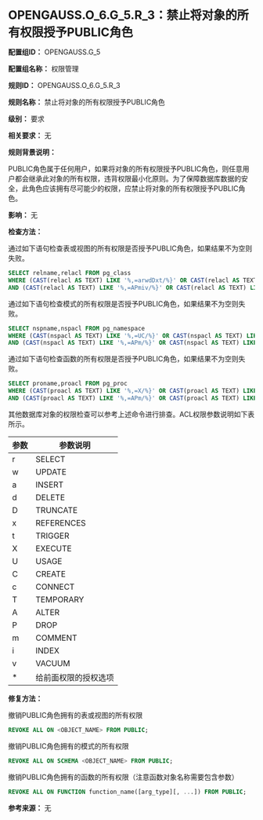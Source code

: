 **<font size="5">OPENGAUSS.O_6.G_5.R_3：禁止将对象的所有权限授予PUBLIC角色</font>**

**配置组ID：**
OPENGAUSS.G_5

**配置组名称：**
权限管理

**规则ID：**
OPENGAUSS.O_6.G_5.R_3

**规则名称：**
禁止将对象的所有权限授予PUBLIC角色

**级别：**
要求

**相关要求：**
无

**规则背景说明：**

PUBLIC角色属于任何用户，如果将对象的所有权限授予PUBLIC角色，则任意用户都会继承此对象的所有权限，违背权限最小化原则。为了保障数据库数据的安全，此角色应该拥有尽可能少的权限，应禁止将对象的所有权限授予PUBLIC角色。

**影响：**
无

**检查方法：**

通过如下语句检查表或视图的所有权限是否授予PUBLIC角色，如果结果不为空则失败。

```sql
SELECT relname,relacl FROM pg_class 
WHERE (CAST(relacl AS TEXT) LIKE '%,=arwdDxt/%}' OR CAST(relacl AS TEXT) LIKE '{=arwdDxt/%}') 
AND (CAST(relacl AS TEXT) LIKE '%,=APmiv/%}' OR CAST(relacl AS TEXT) LIKE '{=APmiv/%}');
```

通过如下语句检查模式的所有权限是否授予PUBLIC角色，如果结果不为空则失败。

```sql
SELECT nspname,nspacl FROM pg_namespace 
WHERE (CAST(nspacl AS TEXT) LIKE '%,=UC/%}' OR CAST(nspacl AS TEXT) LIKE '{=UC/%}') 
AND (CAST(nspacl AS TEXT) LIKE '%,=APm/%}' OR CAST(nspacl AS TEXT) LIKE '{=APm/%}');
```

通过如下语句检查函数的所有权限是否授予PUBLIC角色，如果结果不为空则失败。

```sql
SELECT proname,proacl FROM pg_proc 
WHERE (CAST(proacl AS TEXT) LIKE '%,=X/%}' OR CAST(proacl AS TEXT) LIKE '{=X/%}') 
AND (CAST(proacl AS TEXT) LIKE '%,=APm/%}' OR CAST(proacl AS TEXT) LIKE '{=APm/%}');
```

其他数据库对象的权限检查可以参考上述命令进行排查。ACL权限参数说明如下表所示。

| 参数 | 参数说明 |
| --- | --- |
| r | SELECT |
| w | UPDATE |
| a | INSERT |
| d | DELETE |
| D | TRUNCATE |
| x | REFERENCES |
| t | TRIGGER |
| X | EXECUTE |
| U | USAGE |
| C | CREATE |
| c | CONNECT |
| T | TEMPORARY |
| A | ALTER |
| P | DROP |
| m | COMMENT |
| i | INDEX |
| v | VACUUM |
| * | 给前面权限的授权选项 |

**修复方法：**

撤销PUBLIC角色拥有的表或视图的所有权限

```sql
REVOKE ALL ON <OBJECT_NAME> FROM PUBLIC;
```

撤销PUBLIC角色拥有的模式的所有权限

```sql
REVOKE ALL ON SCHEMA <OBJECT_NAME> FROM PUBLIC;
```

撤销PUBLIC角色拥有的函数的所有权限（注意函数对象名称需要包含参数）

```sql
REVOKE ALL ON FUNCTION function_name([arg_type][, ...]) FROM PUBLIC;
```

**参考来源：**
无